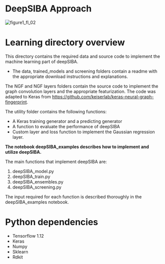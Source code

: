 # DeepSIBA Approach
![figure1_fl_02](https://user-images.githubusercontent.com/48244638/80740035-212c7f00-8b20-11ea-9d97-300758595403.png)

# Learning directory overview

This directory contains the required data and source code to implement the machine learning part of deepSIBA. 

- The data, trained_models and screening folders contain a readme with the appropriate download instructions and explanations.

The NGF and NGF layers folders contain the source code to implement the graph convolution layers and the appropriate featurization. The code was adapted to Keras from https://github.com/keiserlab/keras-neural-graph-fingerprint.

The utility folder contains the following functions:

- A Keras training generator and a predicting generator
- A function to evaluate the performance of deepSIBA
- Custom layer and loss function to implement the Gaussian regression layer.

**The notebook deepSIBA_examples describes how to implement and utilize deepSIBA.**

The main functions that implement deepSIBA are:

1. deepSIBA_model.py
2. deepSIBA_train.py
3. deepSIBA_ensembles.py
4. deepSIBA_screening.py

The input required for each function is described thoroughly in the deepSIBA_examples notebook.

# Python dependencies

- Tensorflow 1.12
- Keras
- Numpy
- Sklearn
- Rdkit
